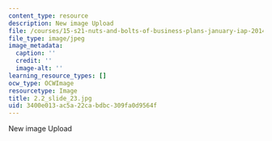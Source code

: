 ```yaml
---
content_type: resource
description: New image Upload
file: /courses/15-s21-nuts-and-bolts-of-business-plans-january-iap-2014/3400e013ac5a22cabdbc309fa0d9564f_2.2_slide_23.jpg
file_type: image/jpeg
image_metadata:
  caption: ''
  credit: ''
  image-alt: ''
learning_resource_types: []
ocw_type: OCWImage
resourcetype: Image
title: 2.2_slide_23.jpg
uid: 3400e013-ac5a-22ca-bdbc-309fa0d9564f
---
```

New image Upload